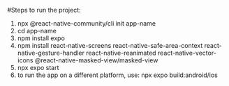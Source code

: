 #Steps to run the project:

1. npx @react-native-community/cli init app-name
2. cd app-name	
3. npm install expo
4. npm install react-native-screens react-native-safe-area-context react-native-gesture-handler react-native-reanimated react-native-vector-icons @react-native-masked-view/masked-view
5. npx expo start	
6. to run the app on a different platform, use: 
npx expo build:android/ios
